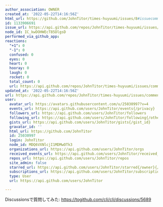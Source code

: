 ```yaml
---
author_association: OWNER
created_at: '2022-05-22T14:16:56Z'
html_url: https://github.com/JohnTitor/times-huyuumi/issues/8#issuecomment-1133906691
id: 1133906691
issue_url: https://api.github.com/repos/JohnTitor/times-huyuumi/issues/8
node_id: IC_kwDOHWEcT85DlgsD
performed_via_github_app: 
reactions:
  "+1": 0
  "-1": 0
  confused: 0
  eyes: 0
  heart: 0
  hooray: 0
  laugh: 0
  rocket: 0
  total_count: 0
  url: https://api.github.com/repos/JohnTitor/times-huyuumi/issues/comments/1133906691/reactions
updated_at: '2022-05-22T14:16:56Z'
url: https://api.github.com/repos/JohnTitor/times-huyuumi/issues/comments/1133906691
user:
  avatar_url: https://avatars.githubusercontent.com/u/25030997?v=4
  events_url: https://api.github.com/users/JohnTitor/events{/privacy}
  followers_url: https://api.github.com/users/JohnTitor/followers
  following_url: https://api.github.com/users/JohnTitor/following{/other_user}
  gists_url: https://api.github.com/users/JohnTitor/gists{/gist_id}
  gravatar_id: ''
  html_url: https://github.com/JohnTitor
  id: 25030997
  login: JohnTitor
  node_id: MDQ6VXNlcjI1MDMwOTk3
  organizations_url: https://api.github.com/users/JohnTitor/orgs
  received_events_url: https://api.github.com/users/JohnTitor/received_events
  repos_url: https://api.github.com/users/JohnTitor/repos
  site_admin: false
  starred_url: https://api.github.com/users/JohnTitor/starred{/owner}{/repo}
  subscriptions_url: https://api.github.com/users/JohnTitor/subscriptions
  type: User
  url: https://api.github.com/users/JohnTitor

---
```

Discussionsで質問してみた: https://togithub.com/cli/cli/discussions/5689